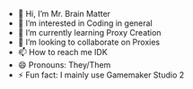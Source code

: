 - 👋 Hi, I’m Mr. Brain Matter
- 👀 I’m interested in Coding in general
- 🌱 I’m currently learning Proxy Creation
- 💞️ I’m looking to collaborate on Proxies
- 📫 How to reach me IDK
- 😄 Pronouns: They/Them
- ⚡ Fun fact: I mainly use Gamemaker Studio 2

<!---
MrBrainMatter/MrBrainMatter is a ✨ special ✨ repository because its `README.md` (this file) appears on your GitHub profile.
You can click the Preview link to take a look at your changes.
--->
